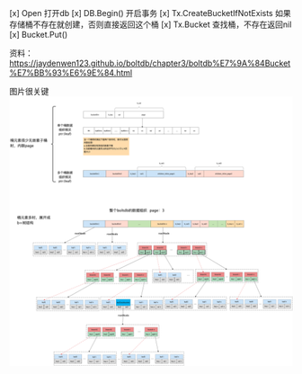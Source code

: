 [x] Open 打开db
[x] DB.Begin() 开启事务
[x] Tx.CreateBucketIfNotExists 如果存储桶不存在就创建，否则直接返回这个桶
[x] Tx.Bucket 查找桶，不存在返回nil
[x] Bucket.Put()


资料：https://jaydenwen123.github.io/boltdb/chapter3/boltdb%E7%9A%84Bucket%E7%BB%93%E6%9E%84.html

图片很关键
![bucket存储图片](bucket存储图片.png)